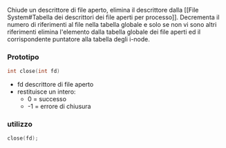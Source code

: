 Chiude un descrittore di file aperto, elimina il descrittore dalla [[File System#Tabella dei descrittori dei file aperti per processo]]. Decrementa il numero di riferimenti al file nella tabella globale e solo se non vi sono altri riferimenti elimina l'elemento dalla tabella globale dei file aperti ed il corrispondente puntatore alla tabella degli i-node.


### Prototipo
```c
int close(int fd)
```
- fd descrittore di file aperto
- restituisce un intero:
	- 0 = successo
	- -1 = errore di chiusura

### utilizzo
```c
close(fd);
```